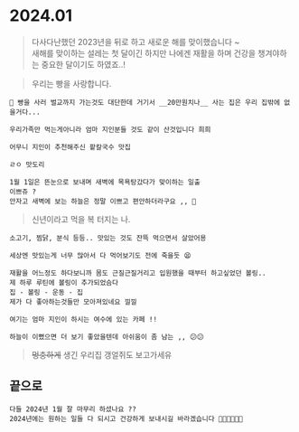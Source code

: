 2024.01
===
> 다사다난했던 2023년을 뒤로 하고 새로운 해를 맞이했습니다 ~  
새해를 맞이하는 설레는 첫 달이긴 하지만 나에겐 재활을 하며 건강을 챙겨야하는 중요한 달이기도 하였죠..!

> 우리는 빵을 사랑합니다.

```
🍞 빵을 사러 벌교까지 가는것도 대단한데 거기서 __20만원치나__ 사는 집은 우리 집밖에 없을거다...

우리가족만 먹는게아니라 엄마 지인분들 것도 같이 산것입니다 희희
```

```
어무니 지인이 추천해주신 팥칼국수 맛집

ㄹㅇ 맛도리
```

```
1월 1일은 뜬눈으로 보내며 새벽에 목욕탕갔다가 맞이하는 일출   
이쁘쥬 ?   
안자고 새벽에 보는 하늘은 정말 이쁘고 편안하더라구요 ,, 🙂   
```

> 신년이라고 먹을 복 터지는 나.   
```
소고기, 찜닭, 분식 등등.. 맛있는 것도 잔뜩 먹으면서 살았어용
  
세상엔 맛있는게 너무 많아서 다 먹어보기도 전에 죽을듯 😫
```

```
재활을 어느정도 하다보니까 몸도 근질근질거리고 입원했을 때부터 하고싶었던 볼링..
제 하루 루틴에 볼링이 추가되었슴다
집 - 볼링 - 운동 - 집
제가 다 좋아하는것들만 모아져있네요 낄낄
```

```
여기는 엄마 지인이 하시는 여수에 있는 카페 !!

하늘이 이뻤으면 더 보기 좋았을텐데 아쉬움이 좀 남는 ,, 😕😕
```

> ~~멍충하게~~ 생긴 우리집 갱얼쥐도 보고가세유

끝으로
---

```
다들 2024년 1월 잘 마무리 하셨나요 ??
2024년에는 원하는 일들 다 되시고 건강하게 보내시길 바라겠습니다 🙏🏻🙏🏻🙏🏻
```
